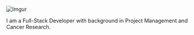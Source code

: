 ![Imgur](https://i.imgur.com/JRFQOfE.png) 

I am a Full-Stack Developer with background in Project Management and Cancer Research. 

